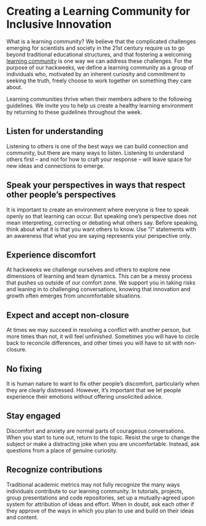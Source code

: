 # Creating a Learning Community for Inclusive Innovation

What is a learning community? We believe that the complicated challenges emerging for scientists and society in the 21st century require us to go beyond traditional educational structures, and that fostering a welcoming [learning community](https://thesystemsthinker.com/the-emergence-of-learning-communities/) is one way we can address these challenges. For the purpose of our hackweeks, we define a learning community as a group of individuals who, motivated by an inherent curiosity and commitment to seeking the truth, freely choose to work together on something they care about.

Learning communities thrive when their members adhere to the following guidelines. We invite you to help us create a healthy learning environment by returning to these guidelines throughout the week.

## Listen for understanding

Listening to others is one of the best ways we can build connection and community, but there are many ways to listen. Listening to understand others first – and not for how to
craft your response – will leave space for new ideas and connections to emerge.

## Speak your perspectives in ways that respect other people’s perspectives

It is important to create an environment where everyone is free to speak openly so that learning can occur. But speaking one’s perspective does not mean interpreting, correcting or debating what others say. Before speaking, think about what it is that you want others to know. Use "I" statements with an awareness that what you are saying represents your perspective only.

## Experience discomfort

At hackweeks we challenge ourselves and others to explore new dimensions of learning and team dynamics. This can be a messy process that pushes us outside of our comfort zone. We support you in taking risks and leaning in to challenging conversations, knowing that
innovation and growth often emerges from uncomfortable situations.

## Expect and accept non-closure

At times we may succeed in resolving a conflict with another person, but more times than not, it will feel unfinished. Sometimes you will have to circle back to reconcile differences, and other times you will have to sit with non-closure.

## No fixing

It is human nature to want to fix other people’s discomfort, particularly when they are
clearly distressed. However, it’s important that we let people experience their emotions without offering unsolicited advice.

## Stay engaged

Discomfort and anxiety are normal parts of courageous conversations. When you
start to tune out, return to the topic. Resist the urge to change the subject or make a distracting joke when you are uncomfortable. Instead, ask questions from a place of genuine curiosity.

## Recognize contributions

Traditional academic metrics may not fully recognize the many ways individuals contribute to our learning community. In tutorials, projects, group presentations and code repositories, set up a mutually-agreed upon system for attribution of ideas and effort. When in doubt,
ask each other if they approve of the ways in which you plan to use and build on their ideas and content.